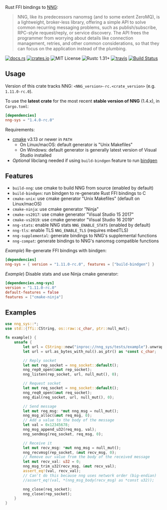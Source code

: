 
Rust FFI bindings to [NNG](https://github.com/nanomsg/nng):

> NNG, like its predecessors nanomsg (and to some extent ZeroMQ), is a lightweight, broker-less library, offering a simple API to solve common recurring messaging problems, such as publish/subscribe, RPC-style request/reply, or service discovery. The API frees the programmer from worrying about details like connection management, retries, and other common considerations, so that they can focus on the application instead of the plumbing.

[![docs.rs](https://docs.rs/nng-sys/badge.svg)](https://docs.rs/nng-sys)
[![crates.io](http://img.shields.io/crates/v/nng-sys.svg)](http://crates.io/crates/nng-sys)
![MIT License](https://img.shields.io/badge/license-MIT-blue.svg)
![Rustc 1.31+](https://img.shields.io/badge/rustc-1.31+-lightgray.svg)
[![travis](https://travis-ci.org/jeikabu/nng-rust.svg?branch=master)](https://travis-ci.org/jeikabu/nng-rust)
[![Build Status](https://dev.azure.com/jeikabu/nng-rust/_apis/build/status/jeikabu.nng-rust?branchName=master)](https://dev.azure.com/jeikabu/nng-rust/_build/latest?definitionId=1&branchName=master)

## Usage

Version of this crate tracks NNG: `<NNG_version>-rc.<crate_version>` (e.g. `1.11.0-rc.0`).

To use the __latest crate__ for the most recent __stable version of NNG__ (1.4.x), in `Cargo.toml`:  
```toml
[dependencies]
nng-sys = "1.4.0-rc.0"
```

Requirements:
- [cmake](https://cmake.org/) v3.13 or newer in `PATH`
    - On Linux/macOS: default generator is "Unix Makefiles"
    - On Windows: default generator is generally latest version of Visual Studio installed
- _Optional_ libclang needed if using `build-bindgen` feature to run [bindgen](https://rust-lang.github.io/rust-bindgen/requirements.html)

## Features

- `build-nng`: use cmake to build NNG from source (enabled by default)
- `build-bindgen`: run bindgen to re-generate Rust FFI bindings to C
- `cmake-unix`: use cmake generator "Unix Makefiles" (default on Linux/macOS)
- `cmake-ninja`: use cmake generator "Ninja"
- `cmake-vs2017`: use cmake generator "Visual Studio 15 2017"
- `cmake-vs2019`: use cmake generator "Visual Studio 16 2019"
- `nng-stats`: enable NNG stats `NNG_ENABLE_STATS` (enabled by default)
- `nng-tls`: enable TLS `NNG_ENABLE_TLS` (requires mbedTLS)
- `nng-supplemental`: generate bindings to NNG's supplemental functions
- `nng-compat`: generate bindings to NNG's nanomsg compatible functions

_Example_) Re-generate FFI bindings with bindgen:
```toml
[dependencies]
nng-sys = { version = "1.11.0-rc.0", features = ["build-bindgen"] }
```

_Example_) Disable stats and use Ninja cmake generator:
```toml
[dependencies.nng-sys]
version = "1.11.0-rc.0"
default-features = false
features = ["cmake-ninja"]
```

## Examples
```rust
use nng_sys::*;
use std::{ffi::CString, os::raw::c_char, ptr::null_mut};

fn example() {
    unsafe {
        let url = CString::new("inproc://nng_sys/tests/example").unwrap();
        let url = url.as_bytes_with_nul().as_ptr() as *const c_char;

        // Reply socket
        let mut rep_socket = nng_socket::default();
        nng_rep0_open(&mut rep_socket);
        nng_listen(rep_socket, url, null_mut(), 0);

        // Request socket
        let mut req_socket = nng_socket::default();
        nng_req0_open(&mut req_socket);
        nng_dial(req_socket, url, null_mut(), 0);

        // Send message
        let mut req_msg: *mut nng_msg = null_mut();
        nng_msg_alloc(&mut req_msg, 0);
        // Add a value to the body of the message
        let val = 0x12345678;
        nng_msg_append_u32(req_msg, val);
        nng_sendmsg(req_socket, req_msg, 0);

        // Receive it
        let mut recv_msg: *mut nng_msg = null_mut();
        nng_recvmsg(rep_socket, &mut recv_msg, 0);
        // Remove our value from the body of the received message
        let mut recv_val: u32 = 0;
        nng_msg_trim_u32(recv_msg, &mut recv_val);
        assert_eq!(val, recv_val);
        // Can't do this because nng uses network order (big-endian)
        //assert_eq!(val, *(nng_msg_body(recv_msg) as *const u32));

        nng_close(req_socket);
        nng_close(rep_socket);
    }
}
```
